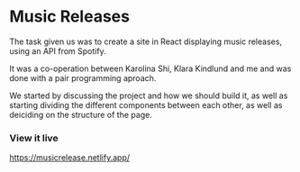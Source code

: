 
# Music Releases
The task given us was to create a site in React displaying music releases, using an API from Spotify.

It was a co-operation between Karolina Shi, Klara Kindlund and me and was done with a pair programming aproach.

We started by discussing the project and how we should build it, as well as starting dividing the different components between each other, as well as deiciding on the structure of the page.

### View it live
https://musicrelease.netlify.app/


